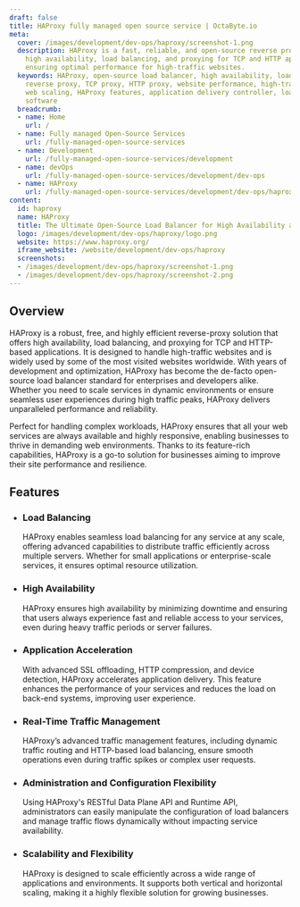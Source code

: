 ```yaml
---
draft: false
title: HAProxy fully managed open source service | OctaByte.io
meta:
  cover: /images/development/dev-ops/haproxy/screenshot-1.png
  description: HAProxy is a fast, reliable, and open-source reverse proxy offering
    high availability, load balancing, and proxying for TCP and HTTP applications,
    ensuring optimal performance for high-traffic websites.
  keywords: HAProxy, open-source load balancer, high availability, load balancing,
    reverse proxy, TCP proxy, HTTP proxy, website performance, high-traffic websites,
    web scaling, HAProxy features, application delivery controller, load balancing
    software
  breadcrumb:
  - name: Home
    url: /
  - name: Fully managed Open-Source Services
    url: /fully-managed-open-source-services
  - name: Development
    url: /fully-managed-open-source-services/development
  - name: devOps
    url: /fully-managed-open-source-services/development/dev-ops
  - name: HAProxy
    url: /fully-managed-open-source-services/development/dev-ops/haproxy
content:
  id: haproxy
  name: HAProxy
  title: The Ultimate Open-Source Load Balancer for High Availability and Scalability
  logo: /images/development/dev-ops/haproxy/logo.png
  website: https://www.haproxy.org/
  iframe_website: /website/development/dev-ops/haproxy
  screenshots:
  - /images/development/dev-ops/haproxy/screenshot-1.png
  - /images/development/dev-ops/haproxy/screenshot-2.png
---
```


## Overview

HAProxy is a robust, free, and highly efficient reverse-proxy solution that offers high availability, load balancing, and proxying for TCP and HTTP-based applications. It is designed to handle high-traffic websites and is widely used by some of the most visited websites worldwide. With years of development and optimization, HAProxy has become the de-facto open-source load balancer standard for enterprises and developers alike. Whether you need to scale services in dynamic environments or ensure seamless user experiences during high traffic peaks, HAProxy delivers unparalleled performance and reliability.

Perfect for handling complex workloads, HAProxy ensures that all your web services are always available and highly responsive, enabling businesses to thrive in demanding web environments. Thanks to its feature-rich capabilities, HAProxy is a go-to solution for businesses aiming to improve their site performance and resilience.

## Features

- ### Load Balancing

  HAProxy enables seamless load balancing for any service at any scale, offering advanced capabilities to distribute traffic efficiently across multiple servers. Whether for small applications or enterprise-scale services, it ensures optimal resource utilization.

- ### High Availability

  HAProxy ensures high availability by minimizing downtime and ensuring that users always experience fast and reliable access to your services, even during heavy traffic periods or server failures.

- ### Application Acceleration

  With advanced SSL offloading, HTTP compression, and device detection, HAProxy accelerates application delivery. This feature enhances the performance of your services and reduces the load on back-end systems, improving user experience.

- ### Real-Time Traffic Management

  HAProxy’s advanced traffic management features, including dynamic traffic routing and HTTP-based load balancing, ensure smooth operations even during traffic spikes or complex user requests.

- ### Administration and Configuration Flexibility

  Using HAProxy's RESTful Data Plane API and Runtime API, administrators can easily manipulate the configuration of load balancers and manage traffic flows dynamically without impacting service availability.

- ### Scalability and Flexibility

  HAProxy is designed to scale efficiently across a wide range of applications and environments. It supports both vertical and horizontal scaling, making it a highly flexible solution for growing businesses.